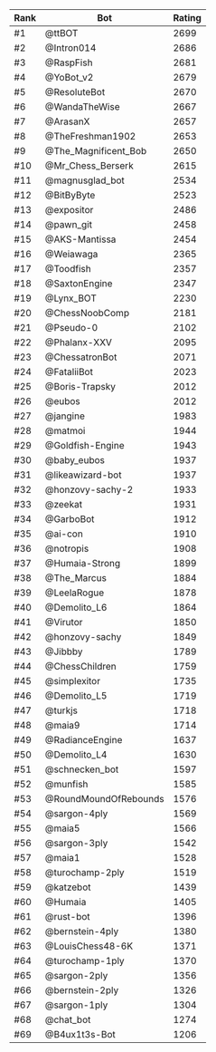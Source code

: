 Rank|Bot|Rating
---|---|---
#1|@ttBOT|2699
#2|@Intron014|2686
#3|@RaspFish|2681
#4|@YoBot_v2|2679
#5|@ResoluteBot|2670
#6|@WandaTheWise|2667
#7|@ArasanX|2657
#8|@TheFreshman1902|2653
#9|@The_Magnificent_Bob|2650
#10|@Mr_Chess_Berserk|2615
#11|@magnusglad_bot|2534
#12|@BitByByte|2523
#13|@expositor|2486
#14|@pawn_git|2458
#15|@AKS-Mantissa|2454
#16|@Weiawaga|2365
#17|@Toodfish|2357
#18|@SaxtonEngine|2347
#19|@Lynx_BOT|2230
#20|@ChessNoobComp|2181
#21|@Pseudo-0|2102
#22|@Phalanx-XXV|2095
#23|@ChessatronBot|2071
#24|@FataliiBot|2023
#25|@Boris-Trapsky|2012
#26|@eubos|2012
#27|@jangine|1983
#28|@matmoi|1944
#29|@Goldfish-Engine|1943
#30|@baby_eubos|1937
#31|@likeawizard-bot|1937
#32|@honzovy-sachy-2|1933
#33|@zeekat|1931
#34|@GarboBot|1912
#35|@ai-con|1910
#36|@notropis|1908
#37|@Humaia-Strong|1899
#38|@The_Marcus|1884
#39|@LeelaRogue|1878
#40|@Demolito_L6|1864
#41|@Virutor|1850
#42|@honzovy-sachy|1849
#43|@Jibbby|1789
#44|@ChessChildren|1759
#45|@simplexitor|1735
#46|@Demolito_L5|1719
#47|@turkjs|1718
#48|@maia9|1714
#49|@RadianceEngine|1637
#50|@Demolito_L4|1630
#51|@schnecken_bot|1597
#52|@munfish|1585
#53|@RoundMoundOfRebounds|1576
#54|@sargon-4ply|1569
#55|@maia5|1566
#56|@sargon-3ply|1542
#57|@maia1|1528
#58|@turochamp-2ply|1519
#59|@katzebot|1439
#60|@Humaia|1405
#61|@rust-bot|1396
#62|@bernstein-4ply|1380
#63|@LouisChess48-6K|1371
#64|@turochamp-1ply|1370
#65|@sargon-2ply|1356
#66|@bernstein-2ply|1326
#67|@sargon-1ply|1304
#68|@chat_bot|1274
#69|@B4ux1t3s-Bot|1206

